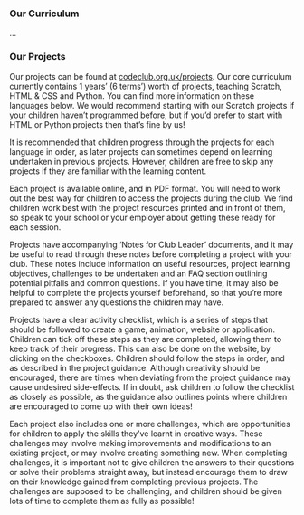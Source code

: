 ### Our Curriculum

...

### Our Projects

Our projects can be found at [codeclub.org.uk/projects](http://codeclub.org.uk/projects). Our core curriculum currently contains 1 years’ (6 terms’) worth of projects, teaching Scratch, HTML & CSS and Python. You can find more information on these languages below. We would recommend starting with our Scratch projects if your children haven’t programmed before, but if you’d prefer to start with HTML or Python projects then that’s fine by us!

It is recommended that children progress through the projects for each language in order, as later projects can sometimes depend on learning undertaken in previous projects. However, children are free to skip any projects if they are familiar with the learning content.

Each project is available online, and in PDF format. You will need to work out the best way for children to access the projects during the club. We find children work best with the project resources printed and in front of them, so speak to your school or your employer about getting these ready for each session.

Projects have accompanying ‘Notes for Club Leader’ documents, and it may be useful to read through these notes before completing a project with your club. These notes include information on useful resources, project learning objectives, challenges to be undertaken and an FAQ section outlining potential pitfalls and common questions. If you have time, it may also be helpful to complete the projects yourself beforehand, so that you’re more prepared to answer any questions the children may have.

Projects have a clear activity checklist, which is a series of steps that should be followed to create a game, animation, website or application. Children can tick off these steps as they are completed, allowing them to keep track of their progress. This can also be done on the website, by clicking on the checkboxes. Children should follow the steps in order, and as described in the project guidance. Although creativity should be encouraged, there are times when deviating from the project guidance may cause undesired side-effects. If in doubt, ask children to follow the checklist as closely as possible,  as the guidance also outlines points where children are encouraged to come up with their own ideas!

Each project also includes one or more challenges, which are opportunities for children to apply the skills they’ve learnt in creative ways. These challenges may involve making improvements and modifications to an existing project, or may involve creating something new. When completing challenges, it is important not to give children the answers to their questions or solve their problems straight away, but instead encourage them to draw on their knowledge gained from completing previous projects. The challenges are supposed to be challenging, and children should be given lots of time to complete them as fully as possible!



